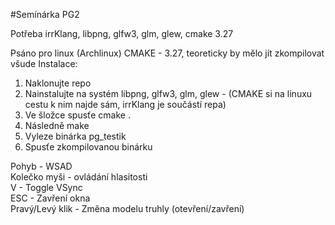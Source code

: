 #Semínárka PG2  

Potřeba irrKlang, libpng, glfw3, glm, glew, cmake 3.27

Psáno pro linux (Archlinux) CMAKE - 3.27, teoreticky by mělo jít zkompilovat všude
Instalace:
1. Naklonujte repo
2. Nainstalujte na systém libpng, glfw3, glm, glew - (CMAKE si na linuxu cestu k nim najde sám, irrKlang je součástí repa)
3. Ve šložce spusťe cmake .
4. Následně make
5. Vyleze binárka pg_testik
6. Spusťe zkompilovanou binárku

Pohyb - WSAD  
Kolečko myši - ovládání hlasitosti  
V - Toggle VSync  
ESC - Zavření okna  
Pravý/Levý klik - Změna modelu truhly (otevření/zavření)

